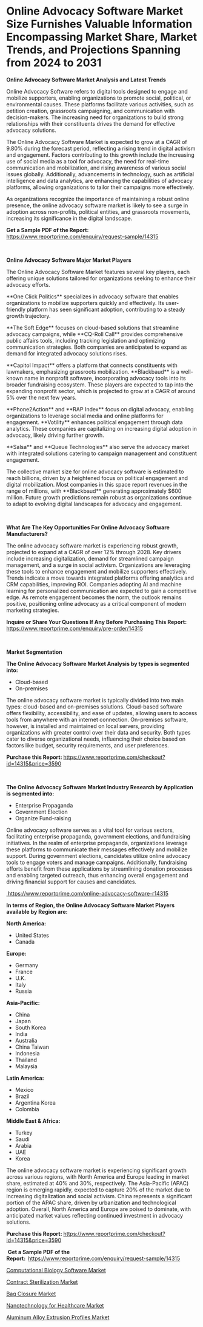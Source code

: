 <p><h1>Online Advocacy Software Market Size Furnishes Valuable Information Encompassing Market Share, Market Trends, and Projections Spanning from 2024 to 2031</h1></p><p><strong>Online Advocacy Software Market Analysis and Latest Trends</strong></p>
<p><p>Online Advocacy Software refers to digital tools designed to engage and mobilize supporters, enabling organizations to promote social, political, or environmental causes. These platforms facilitate various activities, such as petition creation, grassroots campaigning, and communication with decision-makers. The increasing need for organizations to build strong relationships with their constituents drives the demand for effective advocacy solutions.</p><p>The Online Advocacy Software Market is expected to grow at a CAGR of 9.80% during the forecast period, reflecting a rising trend in digital activism and engagement. Factors contributing to this growth include the increasing use of social media as a tool for advocacy, the need for real-time communication and mobilization, and rising awareness of various social issues globally. Additionally, advancements in technology, such as artificial intelligence and data analytics, are enhancing the capabilities of advocacy platforms, allowing organizations to tailor their campaigns more effectively.</p><p>As organizations recognize the importance of maintaining a robust online presence, the online advocacy software market is likely to see a surge in adoption across non-profits, political entities, and grassroots movements, increasing its significance in the digital landscape.</p></p>
<p><strong>Get a Sample PDF of the Report:&nbsp;</strong> <a href="https://www.reportprime.com/enquiry/request-sample/14315?utm_campaign=1109&utm_medium=2&utm_source=Github&utm_content=ia&utm_term=16112024&utm_id=online-advocacy-software">https://www.reportprime.com/enquiry/request-sample/14315</a></p>
<p>&nbsp;</p>
<p><strong>Online Advocacy Software Major Market Players</strong></p>
<p><p>The Online Advocacy Software Market features several key players, each offering unique solutions tailored for organizations seeking to enhance their advocacy efforts. </p><p>**One Click Politics** specializes in advocacy software that enables organizations to mobilize supporters quickly and effectively. Its user-friendly platform has seen significant adoption, contributing to a steady growth trajectory.</p><p>**The Soft Edge** focuses on cloud-based solutions that streamline advocacy campaigns, while **CQ-Roll Call** provides comprehensive public affairs tools, including tracking legislation and optimizing communication strategies. Both companies are anticipated to expand as demand for integrated advocacy solutions rises.</p><p>**Capitol Impact** offers a platform that connects constituents with lawmakers, emphasizing grassroots mobilization. **Blackbaud** is a well-known name in nonprofit software, incorporating advocacy tools into its broader fundraising ecosystem. These players are expected to tap into the expanding nonprofit sector, which is projected to grow at a CAGR of around 5% over the next few years.</p><p>**Phone2Action** and **RAP Index** focus on digital advocacy, enabling organizations to leverage social media and online platforms for engagement. **Votility** enhances political engagement through data analytics. These companies are capitalizing on increasing digital adoption in advocacy, likely driving further growth.</p><p>**Salsa** and **Queue Technologies** also serve the advocacy market with integrated solutions catering to campaign management and constituent engagement. </p><p>The collective market size for online advocacy software is estimated to reach billions, driven by a heightened focus on political engagement and digital mobilization. Most companies in this space report revenues in the range of millions, with **Blackbaud** generating approximately $600 million. Future growth predictions remain robust as organizations continue to adapt to evolving digital landscapes for advocacy and engagement.</p></p>
<p>&nbsp;</p>
<p><strong>What Are The Key Opportunities For Online Advocacy Software Manufacturers?</strong></p>
<p><p>The online advocacy software market is experiencing robust growth, projected to expand at a CAGR of over 12% through 2028. Key drivers include increasing digitalization, demand for streamlined campaign management, and a surge in social activism. Organizations are leveraging these tools to enhance engagement and mobilize supporters effectively. Trends indicate a move towards integrated platforms offering analytics and CRM capabilities, improving ROI. Companies adopting AI and machine learning for personalized communication are expected to gain a competitive edge. As remote engagement becomes the norm, the outlook remains positive, positioning online advocacy as a critical component of modern marketing strategies.</p></p>
<p><strong>Inquire or Share Your Questions If Any Before Purchasing This Report:</strong> <a href="https://www.reportprime.com/enquiry/pre-order/14315?utm_campaign=1109&utm_medium=2&utm_source=Github&utm_content=ia&utm_term=16112024&utm_id=online-advocacy-software">https://www.reportprime.com/enquiry/pre-order/14315</a></p>
<p>&nbsp;</p>
<p><strong>Market Segmentation</strong></p>
<p><strong>The Online Advocacy Software Market Analysis by types is segmented into:</strong></p>
<p><ul><li>Cloud-based</li><li>On-premises</li></ul></p>
<p><p>The online advocacy software market is typically divided into two main types: cloud-based and on-premises solutions. Cloud-based software offers flexibility, accessibility, and ease of updates, allowing users to access tools from anywhere with an internet connection. On-premises software, however, is installed and maintained on local servers, providing organizations with greater control over their data and security. Both types cater to diverse organizational needs, influencing their choice based on factors like budget, security requirements, and user preferences.</p></p>
<p><strong>Purchase this Report:&nbsp;</strong><a href="https://www.reportprime.com/checkout?id=14315&price=3590&utm_campaign=1109&utm_medium=2&utm_source=Github&utm_content=ia&utm_term=16112024&utm_id=online-advocacy-software">https://www.reportprime.com/checkout?id=14315&price=3590</a></p>
<p>&nbsp;</p>
<p><strong>The Online Advocacy Software Market Industry Research by Application is segmented into:</strong></p>
<p><ul><li>Enterprise Propaganda</li><li>Government Election</li><li>Organize Fund-raising</li></ul></p>
<p><p>Online advocacy software serves as a vital tool for various sectors, facilitating enterprise propaganda, government elections, and fundraising initiatives. In the realm of enterprise propaganda, organizations leverage these platforms to communicate their messages effectively and mobilize support. During government elections, candidates utilize online advocacy tools to engage voters and manage campaigns. Additionally, fundraising efforts benefit from these applications by streamlining donation processes and enabling targeted outreach, thus enhancing overall engagement and driving financial support for causes and candidates.</p></p>
<p><a href="https://www.reportprime.com/online-advocacy-software-r14315?utm_campaign=1109&utm_medium=2&utm_source=Github&utm_content=ia&utm_term=16112024&utm_id=online-advocacy-software">&nbsp;https://www.reportprime.com/online-advocacy-software-r14315</a></p>
<p><strong>In terms of Region, the Online Advocacy Software Market Players available by Region are:</strong></p>
<p>
    <p> <strong> North America: </strong>
        <ul>
            <li>United States</li>
            <li>Canada</li>
        </ul>
        </p> 
    <p> <strong> Europe: </strong>
        <ul>
            <li>Germany</li>
            <li>France</li>
            <li>U.K.</li>
            <li>Italy</li>
            <li>Russia</li>
        </ul>
        </p> 
    <p> <strong> Asia-Pacific: </strong>
        <ul>
            <li>China</li>
            <li>Japan</li>
            <li>South Korea</li>
            <li>India</li>
            <li>Australia</li>
            <li>China Taiwan</li>
            <li>Indonesia</li>
            <li>Thailand</li>
            <li>Malaysia</li>
        </ul>
        </p> 
    <p> <strong> Latin America: </strong>
        <ul>
            <li>Mexico</li>
            <li>Brazil</li>
            <li>Argentina Korea</li>
            <li>Colombia</li>
        </ul>
        </p> 
    <p> <strong> Middle East & Africa: </strong>
        <ul>
            <li>Turkey</li>
            <li>Saudi</li>
            <li>Arabia</li>
            <li>UAE</li>
            <li>Korea</li>
        </ul>
    </p>
    </p>
<p><p>The online advocacy software market is experiencing significant growth across various regions, with North America and Europe leading in market share, estimated at 40% and 30%, respectively. The Asia-Pacific (APAC) region is emerging rapidly, expected to capture 20% of the market due to increasing digitalization and social activism. China represents a significant portion of the APAC share, driven by urbanization and technological adoption. Overall, North America and Europe are poised to dominate, with anticipated market values reflecting continued investment in advocacy solutions.</p></p>
<p><strong>Purchase this Report: </strong><a href="https://www.reportprime.com/checkout?id=14315&price=3590&utm_campaign=1109&utm_medium=2&utm_source=Github&utm_content=ia&utm_term=16112024&utm_id=online-advocacy-software">https://www.reportprime.com/checkout?id=14315&price=3590</a></p>
<p>&nbsp;<strong>Get a Sample PDF of the Report:&nbsp;&nbsp;</strong><a href="https://www.reportprime.com/enquiry/request-sample/14315?utm_campaign=1109&utm_medium=2&utm_source=Github&utm_content=ia&utm_term=16112024&utm_id=online-advocacy-software">https://www.reportprime.com/enquiry/request-sample/14315</a></p>
<p><strong></strong></p>
<p><p><a href="https://github.com/AshikRahman665/Market-Research-Report-List-1/blob/main/computational-biology-software-market.md?utm_campaign=1109&utm_medium=2&utm_source=Github&utm_content=ia&utm_term=16112024&utm_id=online-advocacy-software">Computational Biology Software Market</a></p><p><a href="https://issuu.com/reportprime-2/docs/contract-sterilization-market-size-_2c64f6c94813bc?utm_campaign=1109&utm_medium=2&utm_source=Github&utm_content=ia&utm_term=16112024&utm_id=online-advocacy-software">Contract Sterilization Market</a></p><p><a href="https://www.linkedin.com/pulse/bag-closure-market-size-growth-trends-statistics-forecasts-xgije?utm_campaign=1109&utm_medium=2&utm_source=Github&utm_content=ia&utm_term=16112024&utm_id=online-advocacy-software">Bag Closure Market</a></p><p><a href="https://issuu.com/reportprime-2/docs/nanotechnology-for-healthcare-marke_e00b4695f14cad?utm_campaign=1109&utm_medium=2&utm_source=Github&utm_content=ia&utm_term=16112024&utm_id=online-advocacy-software">Nanotechnology for Healthcare Market</a></p><p><a href="https://www.linkedin.com/pulse/aluminum-alloy-extrusion-profiles-market-size-type-product-ryaoe?utm_campaign=1109&utm_medium=2&utm_source=Github&utm_content=ia&utm_term=16112024&utm_id=online-advocacy-software">Aluminum Alloy Extrusion Profiles Market</a></p></p>
